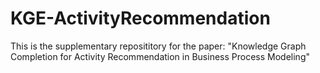 # KGE-ActivityRecommendation
This is the supplementary reposititory for the paper:
"Knowledge Graph Completion for Activity Recommendation in Business Process Modeling"
